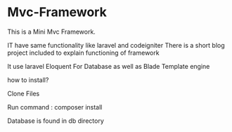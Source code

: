 # Mvc-Framework


This is a Mini Mvc Framework.

IT have same functionality like laravel and codeigniter
There is a short blog project included to explain functioning
of framework

It use laravel Eloquent For Database as well as Blade Template engine

how to install?

Clone Files 

Run command : composer install

Database is found in db directory